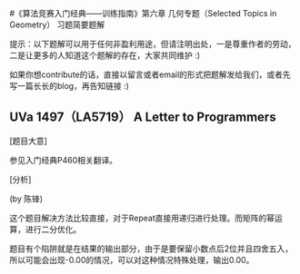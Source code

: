 #《算法竞赛入门经典——训练指南》第六章 几何专题（Selected Topics in Geometry） 习题简要题解

提示：以下题解可以用于任何非盈利用途，但请注明出处，一是尊重作者的劳动，二是让更多的人知道这个题解的存在，大家共同维护 :)

如果你想contribute的话，直接以留言或者email的形式把题解发给我们，或者先写一篇长长的blog，再告知链接 :)

## UVa 1497（LA5719） A Letter to Programmers ##

[题目大意]

参见入门经典P460相关翻译。

[分析]

(by 陈锋)

这个题目解决方法比较直接，对于Repeat直接用递归进行处理。而矩阵的幂运算，进行二分优化。

题目有个陷阱就是在结果的输出部分，由于是要保留小数点后2位并且四舍五入，所以可能会出现-0.00的情况，可以对这种情况特殊处理，输出0.00。